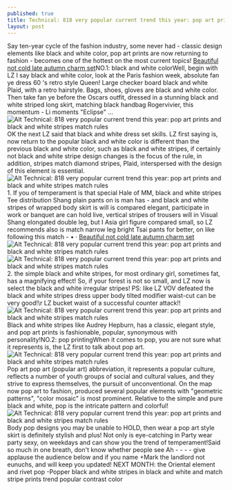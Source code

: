 ```yaml
---
published: true
title: Technical: 818 very popular current trend this year: pop art prints and black and white stripes match rules
layout: post
---
```

Say ten-year cycle of the fashion industry, some never had - classic design elements like black and white color, pop art prints are now returning to fashion - becomes one of the hottest on the most current topics! [Beautiful not cold late autumn charm set](http://www.faybag.com/2016/03/18/beautiful-not-cold-late-autumn-charm-set/)NO.1: black and white colorWell, begin with LZ I say black and white color, look at the Paris fashion week, absolute fan ye dress 60 \'s retro style Queen! Large checker board black and white Plaid, with a retro hairstyle. Bags, shoes, gloves are black and white color. Then take fan ye before the Oscars outfit, dressed in a stunning black and white striped long skirt, matching black handbag Rogervivier, this momentum - Li moments \"Eclipse\" ...![Alt Technical: 818 very popular current trend this year: pop art prints and black and white stripes match rules](https://c2.staticflickr.com/8/7635/27436692985_9a8ea996c8_z.jpg)OK the next LZ said that black and white dress set skills. LZ first saying is, now return to the popular black and white color is different than the previous black and white color, such as black and white stripes, if certainly not black and white stripe design changes is the focus of the rule, in addition, stripes match diamond stripes, Plaid, interspersed with the design of this element is essential.![Alt Technical: 818 very popular current trend this year: pop art prints and black and white stripes match rules](https://c2.staticflickr.com/8/7393/27337712612_529f0ce291_b.jpg)1. If you of temperament is that special Hale of MM, black and white stripes Tee distribution Shang plain pants on is man has - and black and white stripes of wrapped body skirt is will is compared elegant, participate in work or banquet are can hold live, vertical stripes of trousers will in Visual Shang elongated double leg, but I Asia girl figure compared small, so LZ recommends also is match narrow leg bright Tsai pants for better, on like following this match - • · [Beautiful not cold late autumn charm set](http://www.faybag.com/2016/03/18/beautiful-not-cold-late-autumn-charm-set/)![Alt Technical: 818 very popular current trend this year: pop art prints and black and white stripes match rules](https://c2.staticflickr.com/8/7417/27364737671_fce2752094_z.jpg)![Alt Technical: 818 very popular current trend this year: pop art prints and black and white stripes match rules](https://c2.staticflickr.com/8/7314/27160161090_84553ac2ca_z.jpg)2. the simple black and white stripes, for most ordinary girl, sometimes fat, has a magnifying effect! So, if your forest is not so small, and LZ now is select the black and white irregular stripes! PS: like LZ VOV defeated the black and white stripes dress upper body tilted modifier waist-cut can be very good!\r LZ bucket waist of a successful counter attack!!![Alt Technical: 818 very popular current trend this year: pop art prints and black and white stripes match rules](https://c2.staticflickr.com/8/7363/27337747022_646cd063e0_b.jpg)Black and white stripes like Audrey Hepburn, has a classic, elegant style, and pop art prints is fashionable, popular, synonymous with personality!NO.2: pop printingWhen it comes to pop, you are not sure what it represents is, the LZ first to talk about pop art.![Alt Technical: 818 very popular current trend this year: pop art prints and black and white stripes match rules](https://c2.staticflickr.com/8/7381/27402606446_4a4b943915_b.jpg)Pop art pop art (popular art) abbreviation, it represents a popular culture, reflects a number of youth groups of social and cultural values, and they strive to express themselves, the pursuit of unconventional. On the map now pop art to fashion, produced several popular elements with \"geometric patterns\", \"color mosaic\" is most prominent. Relative to the simple and pure black and white, pop is the intricate pattern and colorful!![Alt Technical: 818 very popular current trend this year: pop art prints and black and white stripes match rules](https://c2.staticflickr.com/8/7269/26829388763_caed1e92b8_b.jpg)Body pop designs you may be unable to HOLD, then wear a pop art style skirt is definitely stylish and plus! Not only is eye-catching in Party wear party sexy, on weekdays and can show you the trend of temperament!Said so much in one breath, don\'t know whether people see Ah - - - - give applause the audience below and if you name +Mark the landlord not eunuchs, and will keep you updated! NEXT MONTH: the Oriental element and rivet pop -Popper black and white stripes in black and white and match stripe prints trend popular contrast color